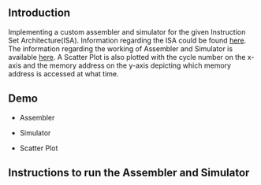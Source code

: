 ## Introduction

Implementing a custom assembler and simulator for the given Instruction Set Architecture(ISA). Information regarding the ISA could be found [here](https://github.com/abhit-rana/Toucan/blob/main/ISA-DESCRIPTION.pdf). The information regarding the working of Assembler and Simulator is available [here](https://github.com/abhit-rana/Toucan/blob/main/Porject_Components_Description.pdf).
A Scatter Plot is also plotted with the cycle number on the x-axis and the memory address on the y-axis depicting which memory address is accessed at what time.

## Demo

* Assembler


* Simulator


* Scatter Plot



## Instructions to run the Assembler and Simulator


